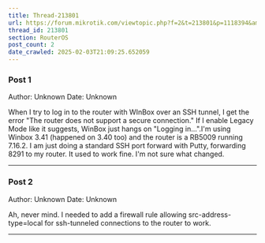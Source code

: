 ```yaml
---
title: Thread-213801
url: https://forum.mikrotik.com/viewtopic.php?f=2&t=213801&p=1118394&amp;sid=49f92a630bc7970d8ca50523be880e8f#p1118394
thread_id: 213801
section: RouterOS
post_count: 2
date_crawled: 2025-02-03T21:09:25.652059
---
```


### Post 1
Author: Unknown
Date: Unknown

When I try to log in to the router with WInBox over an SSH tunnel, I get the error "The router does not support a secure connection." If I enable Legacy Mode like it suggests, WinBox just hangs on "Logging in...".I'm using Winbox 3.41 (happened on 3.40 too) and the router is a RB5009 running 7.16.2. I am just doing a standard SSH port forward with Putty, forwarding 8291 to my router. It used to work fine. I'm not sure what changed.

---
### Post 2
Author: Unknown
Date: Unknown

Ah, never mind. I needed to add a firewall rule allowing src-address-type=local for ssh-tunneled connections to the router to work.

---
